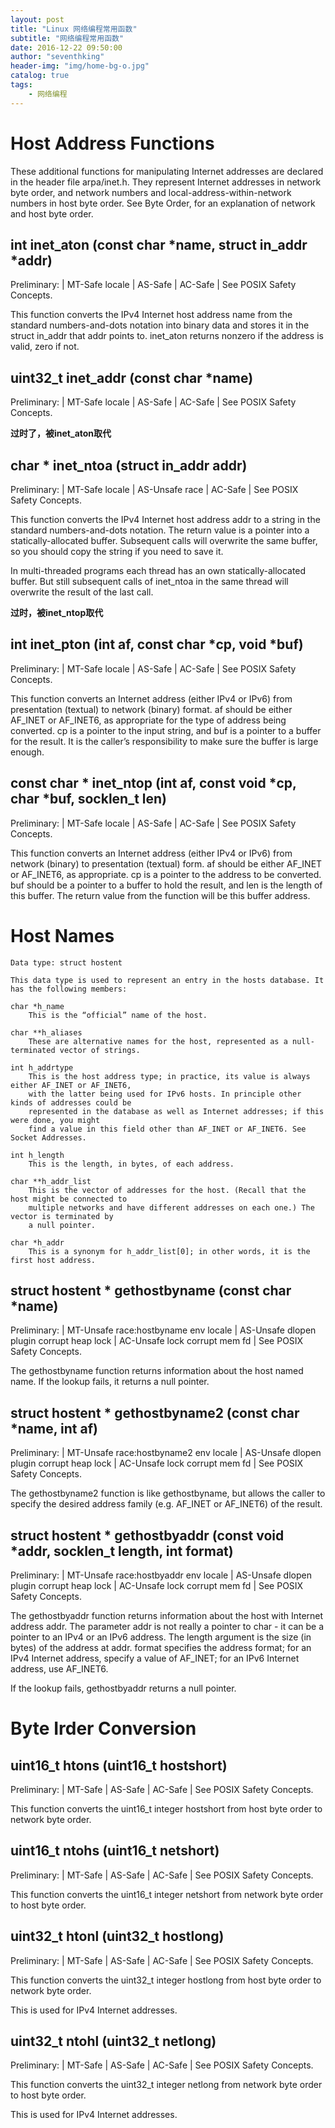```yaml
---
layout: post
title: "Linux 网络编程常用函数"
subtitle: "网络编程常用函数"
date: 2016-12-22 09:50:00
author: "seventhking"
header-img: "img/home-bg-o.jpg"
catalog: true
tags:
    - 网络编程
---
```


# Host Address Functions
These additional functions for manipulating Internet addresses are declared in the header file arpa/inet.h. They represent Internet addresses in network byte order, and network numbers and local-address-within-network numbers in host byte order. See Byte Order, for an explanation of network and host byte order.

## int inet_aton (const char *name, struct in_addr *addr)
Preliminary: | MT-Safe locale | AS-Safe | AC-Safe | See POSIX Safety Concepts.

This function converts the IPv4 Internet host address name from the standard numbers-and-dots notation into binary data and stores it in the struct in_addr that addr points to. inet_aton returns nonzero if the address is valid, zero if not.

## uint32_t inet_addr (const char *name)
Preliminary: | MT-Safe locale | AS-Safe | AC-Safe | See POSIX Safety Concepts.

**过时了，被inet_aton取代**

## char * inet_ntoa (struct in_addr addr)
Preliminary: | MT-Safe locale | AS-Unsafe race | AC-Safe | See POSIX Safety Concepts.

This function converts the IPv4 Internet host address addr to a string in the standard numbers-and-dots notation. The return value is a pointer into a statically-allocated buffer. Subsequent calls will overwrite the same buffer, so you should copy the string if you need to save it.

In multi-threaded programs each thread has an own statically-allocated buffer. But still subsequent calls of inet_ntoa in the same thread will overwrite the result of the last call.

**过时，被inet_ntop取代**

## int inet_pton (int af, const char *cp, void *buf)
Preliminary: | MT-Safe locale | AS-Safe | AC-Safe | See POSIX Safety Concepts.

This function converts an Internet address (either IPv4 or IPv6) from presentation (textual) to network (binary) format. af should be either AF_INET or AF_INET6, as appropriate for the type of address being converted. cp is a pointer to the input string, and buf is a pointer to a buffer for the result. It is the caller’s responsibility to make sure the buffer is large enough.

## const char * inet_ntop (int af, const void *cp, char *buf, socklen_t len)
Preliminary: | MT-Safe locale | AS-Safe | AC-Safe | See POSIX Safety Concepts.

This function converts an Internet address (either IPv4 or IPv6) from network (binary) to presentation (textual) form. af should be either AF_INET or AF_INET6, as appropriate. cp is a pointer to the address to be converted. buf should be a pointer to a buffer to hold the result, and len is the length of this buffer. The return value from the function will be this buffer address.


# Host Names
~~~
Data type: struct hostent

This data type is used to represent an entry in the hosts database. It has the following members:

char *h_name
    This is the “official” name of the host.

char **h_aliases
    These are alternative names for the host, represented as a null-terminated vector of strings.

int h_addrtype
    This is the host address type; in practice, its value is always either AF_INET or AF_INET6, 
    with the latter being used for IPv6 hosts. In principle other kinds of addresses could be 
    represented in the database as well as Internet addresses; if this were done, you might 
    find a value in this field other than AF_INET or AF_INET6. See Socket Addresses.

int h_length
    This is the length, in bytes, of each address.

char **h_addr_list
    This is the vector of addresses for the host. (Recall that the host might be connected to
    multiple networks and have different addresses on each one.) The vector is terminated by
    a null pointer.

char *h_addr
    This is a synonym for h_addr_list[0]; in other words, it is the first host address.
~~~

## struct hostent * gethostbyname (const char *name)
Preliminary: | MT-Unsafe race:hostbyname env locale | AS-Unsafe dlopen plugin corrupt heap lock | AC-Unsafe lock corrupt mem fd | See POSIX Safety Concepts.

The gethostbyname function returns information about the host named name. If the lookup fails, it returns a null pointer.

## struct hostent * gethostbyname2 (const char *name, int af)
Preliminary: | MT-Unsafe race:hostbyname2 env locale | AS-Unsafe dlopen plugin corrupt heap lock | AC-Unsafe lock corrupt mem fd | See POSIX Safety Concepts.

The gethostbyname2 function is like gethostbyname, but allows the caller to specify the desired address family (e.g. AF_INET or AF_INET6) of the result.

## struct hostent * gethostbyaddr (const void *addr, socklen_t length, int format)
Preliminary: | MT-Unsafe race:hostbyaddr env locale | AS-Unsafe dlopen plugin corrupt heap lock | AC-Unsafe lock corrupt mem fd | See POSIX Safety Concepts.

The gethostbyaddr function returns information about the host with Internet address addr. The parameter addr is not really a pointer to char - it can be a pointer to an IPv4 or an IPv6 address. The length argument is the size (in bytes) of the address at addr. format specifies the address format; for an IPv4 Internet address, specify a value of AF_INET; for an IPv6 Internet address, use AF_INET6.

If the lookup fails, gethostbyaddr returns a null pointer.

# Byte Irder Conversion

## uint16_t htons (uint16_t hostshort)
Preliminary: | MT-Safe | AS-Safe | AC-Safe | See POSIX Safety Concepts.

This function converts the uint16_t integer hostshort from host byte order to network byte order.

## uint16_t ntohs (uint16_t netshort)
Preliminary: | MT-Safe | AS-Safe | AC-Safe | See POSIX Safety Concepts.

This function converts the uint16_t integer netshort from network byte order to host byte order.

## uint32_t htonl (uint32_t hostlong)
Preliminary: | MT-Safe | AS-Safe | AC-Safe | See POSIX Safety Concepts.

This function converts the uint32_t integer hostlong from host byte order to network byte order.

This is used for IPv4 Internet addresses.

## uint32_t ntohl (uint32_t netlong)
Preliminary: | MT-Safe | AS-Safe | AC-Safe | See POSIX Safety Concepts.

This function converts the uint32_t integer netlong from network byte order to host byte order.

This is used for IPv4 Internet addresses.
